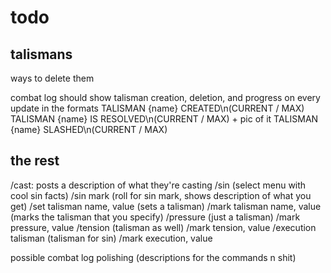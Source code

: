 # todo

## talismans

ways to delete them

combat log should show talisman creation, deletion, and progress on every update in the formats
    TALISMAN {name} CREATED\n(CURRENT / MAX)
        TALISMAN {name} IS RESOLVED\n(CURRENT / MAX) + pic of it
        TALISMAN {name} SLASHED\n(CURRENT / MAX)


## the rest

/cast: posts a description of what they're casting
/sin (select menu with cool sin facts)
/sin mark (roll for sin mark, shows description of what you get)
/set talisman name, value (sets a talisman)
/mark talisman name, value (marks the talisman that you specify)
/pressure (just a talisman)
/mark pressure, value
/tension (talisman as well)
/mark tension, value
/execution talisman (talisman for sin)
/mark execution, value

possible combat log
polishing (descriptions for the commands n shit)


